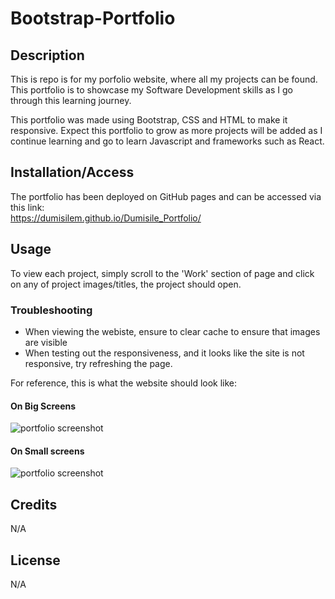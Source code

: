 # Bootstrap-Portfolio


## Description 

This is repo is for my porfolio website, where all my projects can be found. This portfolio is to showcase my Software Development skills as I go through this learning journey.
  

This portfolio was made using  Bootstrap, CSS and HTML to make it responsive. Expect this portfolio to grow as more projects will be added as I continue learning and go to learn Javascript and frameworks such as React.

## Installation/Access
The portfolio has been deployed on GitHub pages and can be accessed via this link:  
https://dumisilem.github.io/Dumisile_Portfolio/




## Usage 
To view each project, simply scroll to the 'Work' section of page and click on any of project images/titles, the project should open.    

 
### Troubleshooting
- When viewing the webiste, ensure to clear cache to ensure that images are visible
- When testing out the responsiveness, and it looks like the site is not responsive,
try  refreshing the page.

For reference, this is what the website should look like:  

#### On Big Screens
![portfolio screenshot](./images/bootstrap_portfolio_big_screen.png)

#### On Small screens
![portfolio screenshot](./images/bootstrap_portfolio_small_screen.png)







## Credits
N/A


## License
N/A
